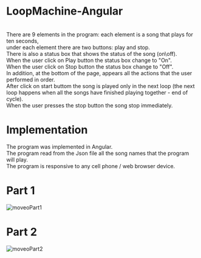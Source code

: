# LoopMachine-Angular
</br>
There are 9 elements in the program: each element is a song that plays for ten seconds,</br>
under each element there are two buttons: play and stop.</br>
There is also a status box that shows the status of the song (on\off).</br>
When the user click on Play button the status box change to "On".</br>
When the user click on Stop button the status box change to "Off".</br>
In addition, at the bottom of the page, appears all the actions that the user performed in order.</br>
After click on start buttom the song is played only in the next loop (the next loop happens when all the songs have finished playing together - end of cycle).</br>
When the user presses the stop button the song stop immediately.</br>

# Implementation
The program was implemented in Angular.</br>
The program read from the Json file all the song names that the program will play.</br>
The program is responsive to any cell phone / web browser device. </br>




# Part 1
![moveoPart1](https://user-images.githubusercontent.com/65177459/125971624-18265315-ac3a-4c29-8e93-6373f07b66cf.png)
</br>
# Part 2

![moveoPart2](https://user-images.githubusercontent.com/65177459/125971619-d4c2d500-e8c9-487d-a0c8-722707f18271.png)
